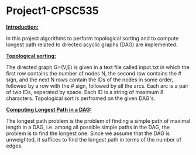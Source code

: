 # Project1-CPSC535

<ins>**Introduction:**</ins>

In this project algorithms to perform topological sorting and to compute longest path related to directed acyclic graphs (DAG) are implemented.

<ins>**Topological sorting:**</ins>

The directed graph G=(V,E) is given in a text file called input.txt in which the first row contains the number of nodes N, the second row contains the # sign, and the next N rows contain the IDs of the nodes in some order, followed by a row with the # sign, followed by all the arcs. Each arc is a pair of two IDs, separated by space. Each ID is a string of maximum 8 characters. Topological sort is perfromed on the given DAG's.


<ins>**Computing Longest Path in a DAG:**</ins>

The longest path problem is the problem of finding a simple path of maximal length in a DAG, i.e. among all possible simple paths in the DAG, the problem is to find the longest one. Since we assume that the DAG is unweighted, it suffices to find the longest path in terms of the number of edges.



